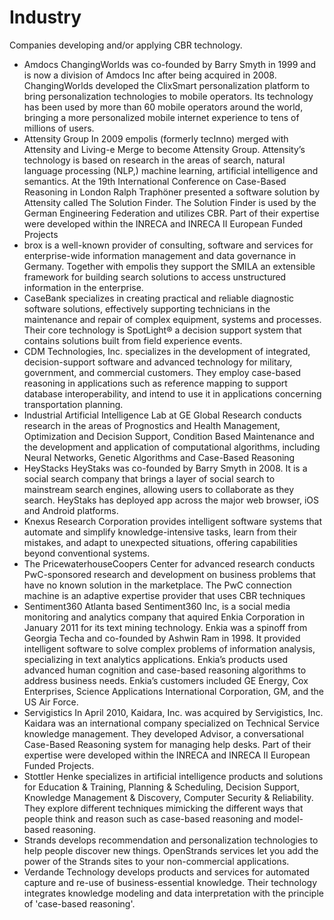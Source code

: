 # Industry

Companies developing and/or applying CBR technology.
- Amdocs ChangingWorlds was co-founded by Barry Smyth in 1999 and is now a division of Amdocs Inc after being acquired in 2008. ChangingWorlds developed the ClixSmart personalization platform to bring personalization technologies to mobile operators. Its technology has been used by more than 60 mobile operators around the world, bringing a more personalized mobile internet experience to tens of millions of users.
- Attensity Group In 2009 empolis (formerly tecInno) merged with Attensity and Living-e Merge to become Attensity Group. Attensity’s technology is based on research in the areas of search, natural language processing (NLP,) machine learning, artificial intelligence and semantics. At the 19th International Conference on Case-Based Reasoning in London Ralph Traphöner presented a software solution by Attensity called The Solution Finder. The Solution Finder is used by the German Engineering Federation and utilizes CBR. Part of their expertise were developed within the INRECA and INRECA II European Funded Projects
- brox is a well-known provider of consulting, software and services for enterprise-wide information management and data governance in Germany. Together with empolis they support the SMILA an extensible framework for building search solutions to access unstructured information in the enterprise.
- CaseBank specializes in creating practical and reliable diagnostic software solutions, effectively supporting technicians in the maintenance and repair of complex equipment, systems and processes. Their core technology is SpotLight® a decision support system that contains solutions built from field experience events.
- CDM Technologies, Inc. specializes in the development of integrated, decision-support software and advanced technology for military, government, and commercial customers. They employ case-based reasoning in applications such as reference mapping to support database interoperability, and intend to use it in applications concerning transportation planning.
- Industrial Artificial Intelligence Lab at GE Global Research conducts research in the areas of Prognostics and Health Management, Optimization and Decision Support, Condition Based Maintenance and the development and application of computational algorithms, including Neural Networks, Genetic Algorithms and Case-Based Reasoning
- HeyStacks HeyStaks was co-founded by Barry Smyth in 2008. It is a social search company that brings a layer of social search to mainstream search engines, allowing users to collaborate as they search. HeyStaks has deployed app across the major web browser, iOS and Android platforms.
- Knexus Research Corporation provides intelligent software systems that automate and simplify knowledge-intensive tasks, learn from their mistakes, and adapt to unexpected situations, offering capabilities beyond conventional systems.
- The PricewaterhouseCoopers Center for advanced research conducts PwC-sponsored research and development on business problems that have no known solution in the marketplace. The PwC connection machine is an adaptive expertise provider that uses CBR techniques
- Sentiment360 Atlanta based Sentiment360 Inc, is a social media monitoring and analytics company that aquired Enkia Corporation in January 2011 for its text mining technology. Enkia was a spinoff from Georgia Techa and co-founded by Ashwin Ram in 1998. It provided intelligent software to solve complex problems of information analysis, specializing in text analytics applications. Enkia’s products used advanced human cognition and case-based reasoning algorithms to address business needs. Enkia’s customers included GE Energy, Cox Enterprises, Science Applications International Corporation, GM, and the US Air Force.
- Servigistics In April 2010, Kaidara, Inc. was acquired by Servigistics, Inc. Kaidara was an international company specialized on Technical Service knowledge management. They developed Advisor, a conversational Case-Based Reasoning system for managing help desks. Part of their expertise were developed within the INRECA and INRECA II European Funded Projects.
- Stottler Henke specializes in artificial intelligence products and solutions for Education & Training, Planning & Scheduling, Decision Support, Knowledge Management & Discovery, Computer Security & Reliability. They explore different techniques mimicking the different ways that people think and reason such as case-based reasoning and model-based reasoning.
- Strands develops recommendation and personalization technologies to help people discover new things. OpenStrands services let you add the power of the Strands sites to your non-commercial applications.
- Verdande Technology develops products and services for automated capture and re-use of business-essential knowledge. Their technology integrates knowledge modeling and data interpretation with the principle of 'case-based reasoning'.

